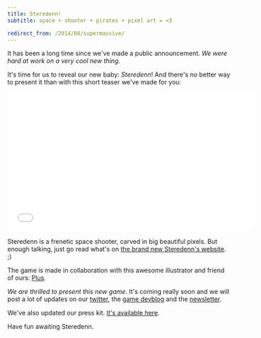 ```yaml
---
title: Steredenn!
subtitle: space + shooter + pirates + pixel art = <3

redirect_from: /2014/08/supermassive/
---
```


It has been a long time since we've made a public announcement. _We were hard at work on a very cool new thing._

It's time for us to reveal our new baby: _Steredenn_! And there's no better way to present it than with this short teaser we've made for you:

<iframe width="560" height="315" src="//www.youtube.com/embed/ydeg_N86gBw?rel=0" frameborder="0" allowfullscreen></iframe>

Steredenn is a frenetic space shooter, carved in big beautiful pixels. But enough talking, just go read what's on [the brand new Steredenn's website](http://steredenn.pixelnest.io/). ;)

The game is made in collaboration with this awesome illustrator and friend of ours: [Plus](http://pluspixels.tumblr.com/).

_We are thrilled to present this new game_. It's coming really soon and we will post a lot of updates on our [twitter](https://twitter.com/pixelnest), the [game devblog](http://steredenn-game.tumblr.com) and the [newsletter](http://pixelnest.us3.list-manage1.com/subscribe?u=cb1093a5798d3677ea320108b&id=55e71ae780).

We've also updated our press kit. [It's available here](https://pixelnest.io/presskit).

Have fun awaiting Steredenn.
